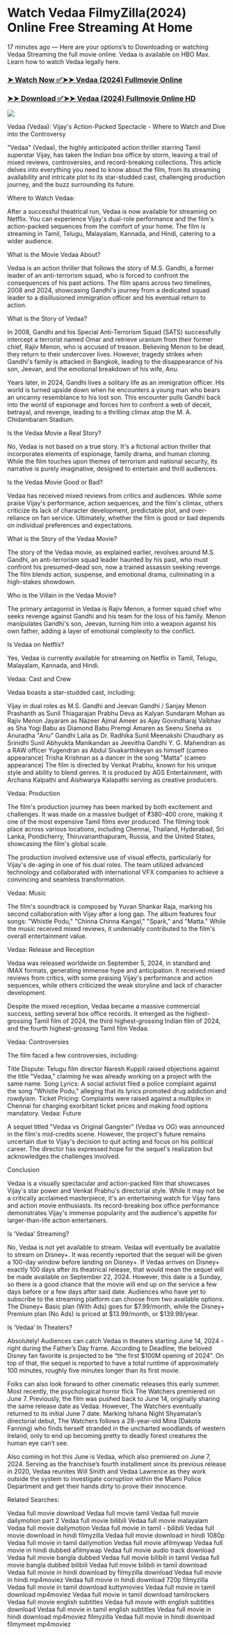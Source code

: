 # Watch Vedaa FilmyZilla(2024) Online Free Streaming At Home

17 minutes ago — Here are your options’s to Downloading or watching Vedaa Streaming the full movie online. Vedaa is available on HBO Max. Learn how to watch Vedaa legally here.


### [➤ Watch Now ✅➤➤ Vedaa (2024) Fullmovie Online](https://cutt.ly/ueYtuvai)

### [➤➤ Download ✅➤➤ Vedaa (2024) Fullmovie Online HD](https://cutt.ly/ueYtuvai)

<p dir="auto"><a href="https://cutt.ly/ueYtuvai" title="PLAY NOW" rel="nofollow"><img src="https://i.imgur.com/jhNGoEt.gif" style="max-width: 100%;"></a></p>

Vedaa (Vedaa): Vijay's Action-Packed Spectacle - Where to Watch and Dive into the Controversy

"Vedaa" (Vedaa), the highly anticipated action thriller starring Tamil superstar Vijay, has taken the Indian box office by storm, leaving a trail of mixed reviews, controversies, and record-breaking collections. This article delves into everything you need to know about the film, from its streaming availability and intricate plot to its star-studded cast, challenging production journey, and the buzz surrounding its future.

Where to Watch Vedaa:

After a successful theatrical run, Vedaa is now available for streaming on Netflix. You can experience Vijay's dual-role performance and the film's action-packed sequences from the comfort of your home. The film is streaming in Tamil, Telugu, Malayalam, Kannada, and Hindi, catering to a wider audience.

What is the Movie Vedaa About?

Vedaa is an action thriller that follows the story of M.S. Gandhi, a former leader of an anti-terrorism squad, who is forced to confront the consequences of his past actions. The film spans across two timelines, 2008 and 2024, showcasing Gandhi's journey from a dedicated squad leader to a disillusioned immigration officer and his eventual return to action.

What is the Story of Vedaa?

In 2008, Gandhi and his Special Anti-Terrorism Squad (SATS) successfully intercept a terrorist named Omar and retrieve uranium from their former chief, Rajiv Menon, who is accused of treason. Believing Menon to be dead, they return to their undercover lives. However, tragedy strikes when Gandhi's family is attacked in Bangkok, leading to the disappearance of his son, Jeevan, and the emotional breakdown of his wife, Anu.

Years later, in 2024, Gandhi lives a solitary life as an immigration officer. His world is turned upside down when he encounters a young man who bears an uncanny resemblance to his lost son. This encounter pulls Gandhi back into the world of espionage and forces him to confront a web of deceit, betrayal, and revenge, leading to a thrilling climax atop the M. A. Chidambaram Stadium.

Is the Vedaa Movie a Real Story?

No, Vedaa is not based on a true story. It's a fictional action thriller that incorporates elements of espionage, family drama, and human cloning. While the film touches upon themes of terrorism and national security, its narrative is purely imaginative, designed to entertain and thrill audiences.

Is the Vedaa Movie Good or Bad?

Vedaa has received mixed reviews from critics and audiences. While some praise Vijay's performance, action sequences, and the film's climax, others criticize its lack of character development, predictable plot, and over-reliance on fan service. Ultimately, whether the film is good or bad depends on individual preferences and expectations.

What is the Story of the Vedaa Movie?

The story of the Vedaa movie, as explained earlier, revolves around M.S. Gandhi, an anti-terrorism squad leader haunted by his past, who must confront his presumed-dead son, now a trained assassin seeking revenge. The film blends action, suspense, and emotional drama, culminating in a high-stakes showdown.

Who is the Villain in the Vedaa Movie?

The primary antagonist in Vedaa is Rajiv Menon, a former squad chief who seeks revenge against Gandhi and his team for the loss of his family. Menon manipulates Gandhi's son, Jeevan, turning him into a weapon against his own father, adding a layer of emotional complexity to the conflict.

Is Vedaa on Netflix?

Yes, Vedaa is currently available for streaming on Netflix in Tamil, Telugu, Malayalam, Kannada, and Hindi.

Vedaa: Cast and Crew

Vedaa boasts a star-studded cast, including:

Vijay in dual roles as M.S. Gandhi and Jeevan Gandhi / Sanjay Menon
Prashanth as Sunil Thiagarajan
Prabhu Deva as Kalyan Sundaram
Mohan as Rajiv Menon
Jayaram as Nazeer
Ajmal Ameer as Ajay Govindharaj
Vaibhav as Sha
Yogi Babu as Diamond Babu
Premgi Amaren as Seenu
Sneha as Anuradha "Anu" Gandhi
Laila as Dr. Radhika Sunil
Meenakshi Chaudhary as Srinidhi Sunil
Abhyukta Manikandan as Jeevitha Gandhi
Y. G. Mahendran as a RAW officer
Yugendran as Abdul
Sivakarthikeyan as himself (cameo appearance)
Trisha Krishnan as a dancer in the song "Matta" (cameo appearance)
The film is directed by Venkat Prabhu, known for his unique style and ability to blend genres. It is produced by AGS Entertainment, with Archana Kalpathi and Aishwarya Kalapathi serving as creative producers.

Vedaa: Production

The film's production journey has been marked by both excitement and challenges. It was made on a massive budget of ₹380-400 crore, making it one of the most expensive Tamil films ever produced. The filming took place across various locations, including Chennai, Thailand, Hyderabad, Sri Lanka, Pondicherry, Thiruvananthapuram, Russia, and the United States, showcasing the film's global scale.

The production involved extensive use of visual effects, particularly for Vijay's de-aging in one of his dual roles. The team utilized advanced technology and collaborated with international VFX companies to achieve a convincing and seamless transformation.

Vedaa: Music

The film's soundtrack is composed by Yuvan Shankar Raja, marking his second collaboration with Vijay after a long gap. The album features four songs: "Whistle Podu," "Chinna Chinna Kangal," "Spark," and "Matta." While the music received mixed reviews, it undeniably contributed to the film's overall entertainment value.

Vedaa: Release and Reception

Vedaa was released worldwide on September 5, 2024, in standard and IMAX formats, generating immense hype and anticipation. It received mixed reviews from critics, with some praising Vijay's performance and action sequences, while others criticized the weak storyline and lack of character development.

Despite the mixed reception, Vedaa became a massive commercial success, setting several box office records. It emerged as the highest-grossing Tamil film of 2024, the third highest-grossing Indian film of 2024, and the fourth highest-grossing Tamil film Vedaa.

Vedaa: Controversies

The film faced a few controversies, including:

Title Dispute: Telugu film director Naresh Kuppili raised objections against the title "Vedaa," claiming he was already working on a project with the same name.
Song Lyrics: A social activist filed a police complaint against the song "Whistle Podu," alleging that its lyrics promoted drug addiction and rowdyism.
Ticket Pricing: Complaints were raised against a multiplex in Chennai for charging exorbitant ticket prices and making food options mandatory.
Vedaa: Future

A sequel titled "Vedaa vs Original Gangster" (Vedaa vs OG) was announced in the film's mid-credits scene. However, the project's future remains uncertain due to Vijay's decision to quit acting and focus on his political career. The director has expressed hope for the sequel's realization but acknowledges the challenges involved.

Conclusion

Vedaa is a visually spectacular and action-packed film that showcases Vijay's star power and Venkat Prabhu's directorial style. While it may not be a critically acclaimed masterpiece, it's an entertaining watch for Vijay fans and action movie enthusiasts. Its record-breaking box office performance demonstrates Vijay's immense popularity and the audience's appetite for larger-than-life action entertainers.



Is ‘Vedaa’ Streaming?

No, Vedaa is not yet available to stream. Vedaa will eventually be available to stream on Disney+. It was recently reported that the sequel will be given a 100-day window before landing on Disney+. If Vedaa arrives on Disney+ exactly 100 days after its theatrical release, that would mean the sequel will be made available on September 22, 2024. However, this date is a Sunday, so there is a good chance that the movie will end up on the service a few days before or a few days after said date. Audiences who have yet to subscribe to the streaming platform can choose from two available options. The Disney+ Basic plan (With Ads) goes for $7.99/month, while the Disney+ Premium plan (No Ads) is priced at $13.99/month, or $139.99/year.

Is ‘Vedaa’ In Theaters?

Absolutely! Audiences can catch Vedaa in theaters starting June 14, 2024 - right during the Father’s Day frame. According to Deadline, the beloved Disney fan favorite is projected to be “the first $100M opening of 2024”. On top of that, the sequel is reported to have a total runtime of approximately 100 minutes, roughly five minutes longer than its first movie.

Folks can also look forward to other cinematic releases this early summer. Most recently, the psychological horror flick The Watchers premiered on June 7. Previously, the film was pushed back to June 14, originally sharing the same release date as Vedaa. However, The Watchers eventually returned to its initial June 7 date. Marking Ishana Night Shyamalan’s directorial debut, The Watchers follows a 28-year-old Mina (Dakota Fanning) who finds herself stranded in the uncharted woodlands of western Ireland, only to end up becoming pretty to deadly forest creatures the human eye can’t see.

Also coming in hot this June is Vedaa, which also premiered on June 7, 2024. Serving as the franchise’s fourth installment since its previous release in 2020, Vedaa reunites Will Smith and Vedaa Lawrence as they work outside the system to investigate corruption within the Miami Police Department and get their hands dirty to prove their innocence.


Related Searches:

Vedaa full movie download
Vedaa full movie tamil
Vedaa full movie dailymotion part 2
Vedaa full movie bilibili
Vedaa full movie malayalam
Vedaa full movie dailymotion
Vedaa full movie in tamil - bilibili
Vedaa full movie download in hindi filmyzilla
Vedaa full movie download in hindi 1080p
Vedaa full movie in tamil dailymotion
Vedaa full movie afilmywap
Vedaa full movie in hindi dubbed afilmywap
Vedaa full movie audio track download
Vedaa full movie bangla dubbed
Vedaa full movie bilibili in tamil
Vedaa full movie bangla dubbed bilibili
Vedaa full movie bilibili in tamil download
Vedaa full movie in hindi download by filmyzilla
download Vedaa full movie in hindi mp4moviez
Vedaa full movie in hindi download 720p filmyzilla
Vedaa full movie in tamil download kuttymovies
Vedaa full movie in tamil download mp4moviez
Vedaa full movie in tamil download tamilrockers
Vedaa full movie english subtitles
Vedaa full movie with english subtitles download
Vedaa full movie in tamil english subtitles
Vedaa full movie in hindi download mp4moviez filmyzilla
Vedaa full movie in hindi download filmymeet mp4moviez
